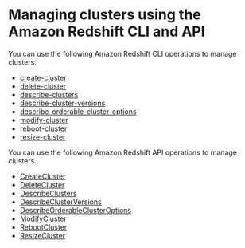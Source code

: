 # Managing clusters using the Amazon Redshift CLI and API<a name="manage-clusters-api-cli"></a>

You can use the following Amazon Redshift CLI operations to manage clusters\.
+ [create\-cluster](https://docs.aws.amazon.com/cli/latest/reference/redshift/create-cluster.html)
+ [delete\-cluster](https://docs.aws.amazon.com/cli/latest/reference/redshift/delete-cluster.html)
+ [describe\-clusters](https://docs.aws.amazon.com/cli/latest/reference/redshift/describe-clusters.html)
+ [describe\-cluster\-versions](https://docs.aws.amazon.com/cli/latest/reference/redshift/describe-cluster-versions.html)
+ [describe\-orderable\-cluster\-options](https://docs.aws.amazon.com/cli/latest/reference/redshift/describe-orderable-cluster-options.html)
+ [modify\-cluster](https://docs.aws.amazon.com/cli/latest/reference/redshift/modify-cluster.html)
+ [reboot\-cluster](https://docs.aws.amazon.com/cli/latest/reference/redshift/reboot-cluster.html)
+ [resize\-cluster](https://docs.aws.amazon.com/cli/latest/reference/redshift/resize-cluster.html)

 You can use the following Amazon Redshift API operations to manage clusters\.
+ [CreateCluster](https://docs.aws.amazon.com/redshift/latest/APIReference/API_CreateCluster.html)
+ [DeleteCluster](https://docs.aws.amazon.com/redshift/latest/APIReference/API_DeleteCluster.html)
+ [DescribeClusters](https://docs.aws.amazon.com/redshift/latest/APIReference/API_DescribeClusters.html)
+ [DescribeClusterVersions](https://docs.aws.amazon.com/redshift/latest/APIReference/API_DescribeClusterVersions.html)
+ [DescribeOrderableClusterOptions](https://docs.aws.amazon.com/redshift/latest/APIReference/API_DescribeOrderableClusterOptions.html)
+ [ModifyCluster](https://docs.aws.amazon.com/redshift/latest/APIReference/API_ModifyCluster.html)
+ [RebootCluster](https://docs.aws.amazon.com/redshift/latest/APIReference/API_RebootCluster.html)
+ [ResizeCluster](https://docs.aws.amazon.com/redshift/latest/APIReference/API_ResizeCluster.html)